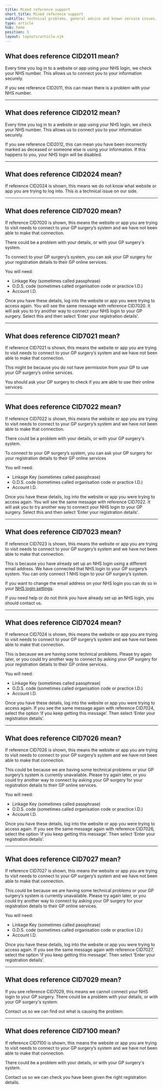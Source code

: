 ```yaml
---
title: Mixed reference support
short_title: Mixed reference support
subtitle: Technical problems, general advice and known service issues.
type: article
hub: home
position: 5
layout: layouts/article.njk
---
```


## What does reference CID2011 mean?

Every time you log in to a website or app using your NHS login, we check your NHS number. This allows us to connect you to your information securely.

If you see reference CID2011, this can mean there is a problem with your NHS number.

***

## What does reference CID2012 mean?

Every time you log in to a website or app using your NHS login, we check your NHS number. This allows us to connect you to your information securely.

If you see reference CID2012, this can mean you have been incorrectly marked as deceased or someone else is using your information. If this happens to you, your NHS login will be disabled.

***

## What does reference CID2024 mean?

If reference CID2024 is shown, this means we do not know what website or app you are trying to log into. This is a technical issue on our side.

***

## What does reference CID7020 mean?

If reference CID7020 is shown, this means the website or app you are trying to visit needs to connect to your GP surgery’s system and we have not been able to make that connection.

There could be a problem with your details, or with your GP surgery's system.

To connect to your GP surgery’s system, you can ask your GP surgery for your registration details to their GP online services.

You will need:
* Linkage Key (sometimes called passphrase)
* O.D.S. code (sometimes called organisation code or practice I.D.)
* Account I.D.

Once you have these details, log into the website or app you were trying to access again. You will see the same message with reference CID7020. It will ask you to try another way to connect your NHS login to your GP surgery. Select this and then select ‘Enter your registration details’.

***

## What does reference CID7021 mean?

If reference CID7021 is shown, this means the website or app you are trying to visit needs to connect to your GP surgery’s system and we have not been able to make that connection.

This might be because you do not have permission from your GP to use your GP surgery’s online services.

You should ask your GP surgery to check if you are able to use their online services.

***

## What does reference CID7022 mean?

If reference CID7022 is shown, this means the website or app you are trying to visit needs to connect to your GP surgery’s system and we have not been able to make that connection.

There could be a problem with your details, or with your GP surgery's system.

To connect to your GP surgery’s system, you can ask your GP surgery for your registration details to their GP online services

You will need:
* Linkage Key (sometimes called passphrase)
* O.D.S. code (sometimes called organisation code or practice I.D.)
* Account I.D.

Once you have these details, log into the website or app you were trying to access again. You will see the same message with reference CID7022. It will ask you to try another way to connect your NHS login to your GP surgery. Select this and then select ‘Enter your registration details’.


***

## What does reference CID7023 mean?

If reference CID7023 is shown, this means the website or app you are trying to visit needs to connect to your GP surgery’s system and we have not been able to make that connection.

This is because you have already set up an NHS login using a different email address. We have connected that NHS login to your GP surgery’s system. You can only connect 1 NHS login to your GP surgery’s system.

If you want to change the email address on your NHS login you can do so in your [NHS login settings](https://settings.login.nhs.uk/ "NHS login settings").

If you need help or do not think you have already set up an NHS login, you should contact us.

***

## What does reference CID7024 mean?

If reference CID7024 is shown, this means the website or app you are trying to visit needs to connect to your GP surgery’s system and we have not been able to make that connection.

This is because we are having some technical problems. Please try again later, or you could try another way to connect by asking your GP surgery for your registration details to their GP online services.

You will need:
* Linkage Key (sometimes called passphrase)
* O.D.S. code (sometimes called organisation code or practice I.D.)
* Account I.D.

Once you have these details, log into the website or app you were trying to access again. If you see the same message again with reference CID7024, select the option ‘if you keep getting this message’. Then select ‘Enter your registration details’.

***

## What does reference CID7026 mean?

If reference CID7026 is shown, this means the website or app you are trying to visit needs to connect to your GP surgery’s system and we have not been able to make that connection.

This could be because we are having some technical problems or your GP surgery’s system is currently unavailable. Please try again later, or you could try another way to connect by asking your GP surgery for your registration details to their GP online services.

You will need:
* Linkage Key (sometimes called passphrase)
* O.D.S. code (sometimes called organisation code or practice I.D.)
* Account I.D.

Once you have these details, log into the website or app you were trying to access again. If you see the same message again with reference CID7026, select the option ‘if you keep getting this message’. Then select ‘Enter your registration details’.

***

## What does reference CID7027 mean?

If reference CID7027 is shown, this means the website or app you are trying to visit needs to connect to your GP surgery’s system and we have not been able to make that connection.

This could be because we are having some technical problems or your GP surgery’s system is currently unavailable. Please try again later, or you could try another way to connect by asking your GP surgery for your registration details to their GP online services.

You will need:
* Linkage Key (sometimes called passphrase)
* O.D.S. code (sometimes called organisation code or practice I.D.)
* Account I.D.

Once you have these details, log into the website or app you were trying to access again. If you see the same message again with reference CID7027, select the option ‘if you keep getting this message’. Then select ‘Enter your registration details’.

***

## What does reference CID7029 mean?

If you see reference CID7029, this means we cannot connect your NHS login to your GP surgery. There could be a problem with your details, or with your GP surgery's system.

Contact us so we can find out what is causing the problem.

***

## What does reference CID7100 mean?

If reference CID7100 is shown, this means the website or app you are trying to visit needs to connect to your GP surgery’s system and we have not been able to make that connection.

There could be a problem with your details, or with your GP surgery's system.

Contact us so we can check you have been given the right registration details.
